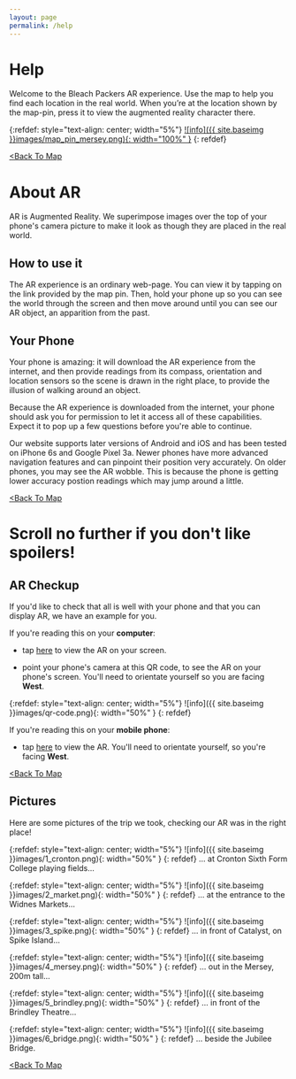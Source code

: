 ```yaml
---
layout: page
permalink: /help
---
```


# Help
Welcome to the Bleach Packers AR experience. Use the map to help you find each location in the real world. 
When you’re at the location shown by the map-pin, press it to view the augmented reality character there.

{:refdef: style="text-align: center; width="5%"}
[![info]({{ site.baseimg }}images/map_pin_mersey.png){: width="100%" }](/BleachPackersMap/map)
{: refdef}


[<Back To Map](/BleachPackersMap/map)

# About AR
AR is Augmented Reality. We superimpose images over the top of your phone's camera picture to make it look as though they are placed in the real world.

## How to use it
The AR experience is an ordinary web-page. You can view it by tapping on the link provided by the map pin. Then, hold your phone up so you can see the world through the screen and then move around until you can see our AR object, an 
apparition from the past.


## Your Phone
Your phone is amazing: it will download the AR experience from the internet, and then provide readings from its compass, orientation and location sensors so the scene is drawn in the right place, to provide the illusion of walking around an object.

Because the AR experience is downloaded from the internet, your phone should ask you for permission to let it access all of these capabilities. Expect it to pop up a few questions before you're able to continue.

Our website supports later versions of Android and iOS and has been tested on iPhone 6s and Google Pixel 3a. Newer phones have more advanced navigation features and can pinpoint their position very accurately. On older phones, you may see the AR wobble. This is because the phone is getting lower accuracy postion readings which may jump around a little. 

[<Back To Map](/BleachPackersMap/map)

# Scroll no further if you don't like spoilers!

## AR Checkup

If you'd like to check that all is well with your phone and that you can display AR, we have an example for you.

If you're reading this on your **computer**:

* tap [here](https://rescuestationcic.github.io/BleachPackers/?simulate=true&dist=3.66&bearing=180&params=eyJsYXQiOjUzLjM2MjMzMTMxNzI0Nzg2LCJsb24iOi0yLjcyNjg3MjI5NjcxNzAyNSwiYWx0X20iOjAsImhlaWdodF9tIjoyLCJwZXJpb2RfcyI6MTAsIm9wYWNpdHkiOjAuNiwibW9kZWxfaGVpZ2h0X20iOjEuNiwiY194IjowLCJjX3kiOjAsImNfeiI6MCwiY19yeCI6MCwiY19yeSI6MCwiY19yeiI6MH0=) to view the AR on your screen. 

* point your phone's camera at this QR code, to see the AR on your phone's screen. You'll need to orientate yourself so you are facing **West**.

{:refdef: style="text-align: center; width="5%"}
![info]({{ site.baseimg }}images/qr-code.png){: width="50%" }
{: refdef}

If you're reading this on your **mobile phone**:
* tap [here](https://rescuestationcic.github.io/BleachPackers/?simulate=true&dist=3.66&bearing=90&params=eyJsYXQiOjUzLjM2MjMzMTMxNzI0Nzg2LCJsb24iOi0yLjcyNjg3MjI5NjcxNzAyNSwiYWx0X20iOjAsImhlaWdodF9tIjoyLCJwZXJpb2RfcyI6MTAsIm9wYWNpdHkiOjAuNiwibW9kZWxfaGVpZ2h0X20iOjEuNiwiY194IjowLCJjX3kiOjAsImNfeiI6MCwiY19yeCI6MCwiY19yeSI6MCwiY19yeiI6MH0=) to view the AR. You'll need to orientate yourself, so you're facing **West**. 

[<Back To Map](/BleachPackersMap/map)

## Pictures

Here are some pictures of the trip we took, checking our AR was in the right place!

{:refdef: style="text-align: center; width="5%"}
![info]({{ site.baseimg }}images/1_cronton.png){: width="50%" }
{: refdef}
... at Cronton Sixth Form College playing fields...

{:refdef: style="text-align: center; width="5%"}
![info]({{ site.baseimg }}images/2_market.png){: width="50%" }
{: refdef}
... at the entrance to the Widnes Markets... 
  
  

{:refdef: style="text-align: center; width="5%"}
![info]({{ site.baseimg }}images/3_spike.png){: width="50%" }
{: refdef}
... in front of Catalyst, on Spike Island...
  
  
  

{:refdef: style="text-align: center; width="5%"}
![info]({{ site.baseimg }}images/4_mersey.png){: width="50%" }
{: refdef}
... out in the Mersey, 200m tall...
  
  
  

{:refdef: style="text-align: center; width="5%"}
![info]({{ site.baseimg }}images/5_brindley.png){: width="50%" }
{: refdef}
... in front of the Brindley Theatre...
  
  
  


{:refdef: style="text-align: center; width="5%"}
![info]({{ site.baseimg }}images/6_bridge.png){: width="50%" }
{: refdef}
... beside the Jubilee Bridge.



[<Back To Map](/BleachPackersMap/map)  

